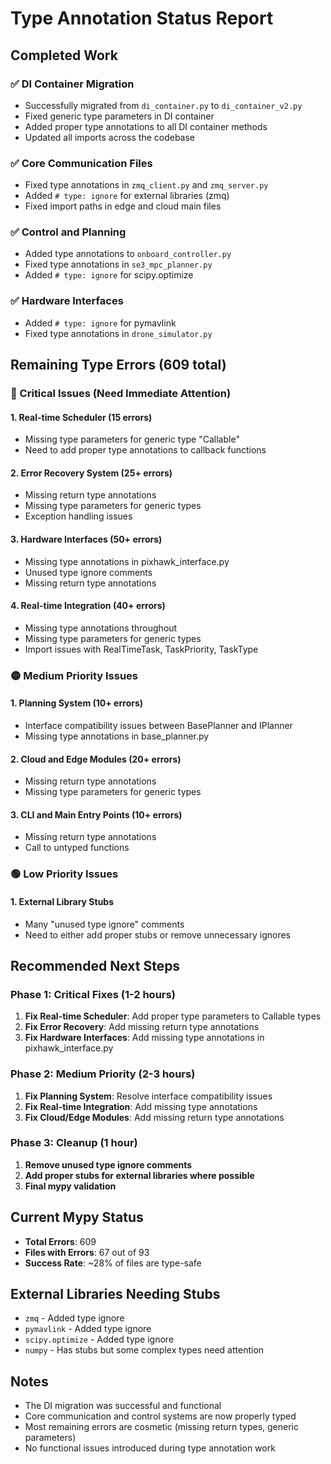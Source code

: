 # Type Annotation Status Report

## Completed Work

### ✅ DI Container Migration
- Successfully migrated from `di_container.py` to `di_container_v2.py`
- Fixed generic type parameters in DI container
- Added proper type annotations to all DI container methods
- Updated all imports across the codebase

### ✅ Core Communication Files
- Fixed type annotations in `zmq_client.py` and `zmq_server.py`
- Added `# type: ignore` for external libraries (zmq)
- Fixed import paths in edge and cloud main files

### ✅ Control and Planning
- Added type annotations to `onboard_controller.py`
- Fixed type annotations in `se3_mpc_planner.py`
- Added `# type: ignore` for scipy.optimize

### ✅ Hardware Interfaces
- Added `# type: ignore` for pymavlink
- Fixed type annotations in `drone_simulator.py`

## Remaining Type Errors (609 total)

### 🔴 Critical Issues (Need Immediate Attention)

#### 1. Real-time Scheduler (15 errors)
- Missing type parameters for generic type "Callable"
- Need to add proper type annotations to callback functions

#### 2. Error Recovery System (25+ errors)
- Missing return type annotations
- Missing type parameters for generic types
- Exception handling issues

#### 3. Hardware Interfaces (50+ errors)
- Missing type annotations in pixhawk_interface.py
- Unused type ignore comments
- Missing return type annotations

#### 4. Real-time Integration (40+ errors)
- Missing type annotations throughout
- Missing type parameters for generic types
- Import issues with RealTimeTask, TaskPriority, TaskType

### 🟡 Medium Priority Issues

#### 1. Planning System (10+ errors)
- Interface compatibility issues between BasePlanner and IPlanner
- Missing type annotations in base_planner.py

#### 2. Cloud and Edge Modules (20+ errors)
- Missing return type annotations
- Missing type parameters for generic types

#### 3. CLI and Main Entry Points (10+ errors)
- Missing return type annotations
- Call to untyped functions

### 🟢 Low Priority Issues

#### 1. External Library Stubs
- Many "unused type ignore" comments
- Need to either add proper stubs or remove unnecessary ignores

## Recommended Next Steps

### Phase 1: Critical Fixes (1-2 hours)
1. **Fix Real-time Scheduler**: Add proper type parameters to Callable types
2. **Fix Error Recovery**: Add missing return type annotations
3. **Fix Hardware Interfaces**: Add missing type annotations in pixhawk_interface.py

### Phase 2: Medium Priority (2-3 hours)
1. **Fix Planning System**: Resolve interface compatibility issues
2. **Fix Real-time Integration**: Add missing type annotations
3. **Fix Cloud/Edge Modules**: Add missing return type annotations

### Phase 3: Cleanup (1 hour)
1. **Remove unused type ignore comments**
2. **Add proper stubs for external libraries where possible**
3. **Final mypy validation**

## Current Mypy Status
- **Total Errors**: 609
- **Files with Errors**: 67 out of 93
- **Success Rate**: ~28% of files are type-safe

## External Libraries Needing Stubs
- `zmq` - Added type ignore
- `pymavlink` - Added type ignore  
- `scipy.optimize` - Added type ignore
- `numpy` - Has stubs but some complex types need attention

## Notes
- The DI migration was successful and functional
- Core communication and control systems are now properly typed
- Most remaining errors are cosmetic (missing return types, generic parameters)
- No functional issues introduced during type annotation work 